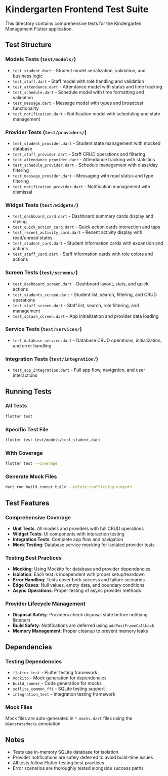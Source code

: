 # Kindergarten Frontend Test Suite

This directory contains comprehensive tests for the Kindergarten Management Flutter application.

## Test Structure

### Models Tests (`test/models/`)
- `test_student.dart` - Student model serialization, validation, and business logic
- `test_staff.dart` - Staff model with role handling and validation
- `test_attendance.dart` - Attendance model with status and time tracking
- `test_schedule.dart` - Schedule model with time formatting and validation
- `test_message.dart` - Message model with types and broadcast functionality
- `test_notification.dart` - Notification model with scheduling and state management

### Provider Tests (`test/providers/`)
- `test_student_provider.dart` - Student state management with mocked database
- `test_staff_provider.dart` - Staff CRUD operations and filtering
- `test_attendance_provider.dart` - Attendance tracking with statistics
- `test_schedule_provider.dart` - Schedule management with class/day filtering
- `test_message_provider.dart` - Messaging with read status and type filtering
- `test_notification_provider.dart` - Notification management with dismissal

### Widget Tests (`test/widgets/`)
- `test_dashboard_card.dart` - Dashboard summary cards display and styling
- `test_quick_action_card.dart` - Quick action cards interaction and taps
- `test_recent_activity_card.dart` - Recent activity display with read/unread states
- `test_student_card.dart` - Student information cards with expansion and actions
- `test_staff_card.dart` - Staff information cards with role colors and actions

### Screen Tests (`test/screens/`)
- `test_dashboard_screen.dart` - Dashboard layout, stats, and quick actions
- `test_students_screen.dart` - Student list, search, filtering, and CRUD operations
- `test_staff_screen.dart` - Staff list, search, role filtering, and management
- `test_splash_screen.dart` - App initialization and provider data loading

### Service Tests (`test/services/`)
- `test_database_service.dart` - Database CRUD operations, initialization, and error handling

### Integration Tests (`test/integration/`)
- `test_app_integration.dart` - Full app flow, navigation, and user interactions

## Running Tests

### All Tests
```bash
flutter test
```

### Specific Test File
```bash
flutter test test/models/test_student.dart
```

### With Coverage
```bash
flutter test --coverage
```

### Generate Mock Files
```bash
dart run build_runner build --delete-conflicting-outputs
```

## Test Features

### Comprehensive Coverage
- **Unit Tests**: All models and providers with full CRUD operations
- **Widget Tests**: UI components with interaction testing
- **Integration Tests**: Complete app flow and navigation
- **Mock Testing**: Database service mocking for isolated provider tests

### Testing Best Practices
- **Mocking**: Using Mockito for database and provider dependencies
- **Isolation**: Each test is independent with proper setup/teardown
- **Error Handling**: Tests cover both success and failure scenarios
- **Edge Cases**: Null values, empty data, and boundary conditions
- **Async Operations**: Proper testing of async provider methods

### Provider Lifecycle Management
- **Disposal Safety**: Providers check disposal state before notifying listeners
- **Build Safety**: Notifications are deferred using `addPostFrameCallback`
- **Memory Management**: Proper cleanup to prevent memory leaks

## Dependencies

### Testing Dependencies
- `flutter_test` - Flutter testing framework
- `mockito` - Mock generation for dependencies
- `build_runner` - Code generation for mocks
- `sqflite_common_ffi` - SQLite testing support
- `integration_test` - Integration testing framework

### Mock Files
Mock files are auto-generated in `*.mocks.dart` files using the `@GenerateMocks` annotation.

## Notes

- Tests use in-memory SQLite database for isolation
- Provider notifications are safely deferred to avoid build-time issues
- All tests follow Flutter testing best practices
- Error scenarios are thoroughly tested alongside success paths
